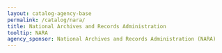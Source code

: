 ```yaml
---
layout: catalog-agency-base
permalink: /catalog/nara/
title: National Archives and Records Administration
tooltip: NARA
agency_sponsor: National Archives and Records Administration (NARA)
---
```


